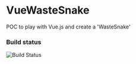 # VueWasteSnake
POC to play with Vue.js and create a 'WasteSnake'

### Build status
![Build Status](https://glav.visualstudio.com/_apis/public/build/definitions/61afaecc-7dcf-4537-a1f3-8af48893d9f5/43/badge)

